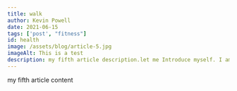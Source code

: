 ```yaml
---
title: walk
author: Kevin Powell
date: 2021-06-15
tags: ['post', "fitness"]
id: health
image: /assets/blog/article-5.jpg
imageAlt: This is a test
description: my fifth article description.let me Introduce myself. I am a blogger . Live in LA
---
```


my fifth article content
